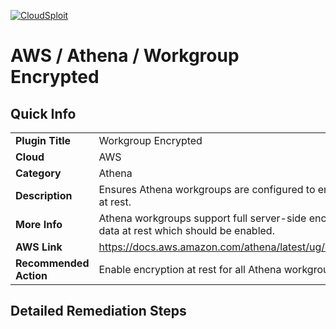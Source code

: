 [![CloudSploit](https://cloudsploit.com/img/logo-new-big-text-100.png "CloudSploit")](https://cloudsploit.com)

# AWS / Athena / Workgroup Encrypted

## Quick Info

| | |
|-|-|
| **Plugin Title** | Workgroup Encrypted |
| **Cloud** | AWS |
| **Category** | Athena |
| **Description** | Ensures Athena workgroups are configured to encrypt all data at rest. |
| **More Info** | Athena workgroups support full server-side encryption for all data at rest which should be enabled. |
| **AWS Link** | https://docs.aws.amazon.com/athena/latest/ug/encryption.html |
| **Recommended Action** | Enable encryption at rest for all Athena workgroups. |

## Detailed Remediation Steps




